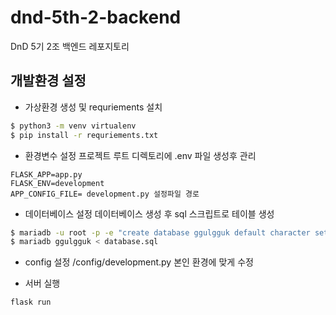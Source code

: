 # dnd-5th-2-backend

DnD 5기 2조 백엔드 레포지토리

## 개발환경 설정

-   가상환경 생성 및 requriements 설치

```bash
$ python3 -m venv virtualenv
$ pip install -r requriements.txt
```

-   환경변수 설정
    프로젝트 루트 디렉토리에 .env 파일 생성후 관리

```
FLASK_APP=app.py
FLASK_ENV=development
APP_CONFIG_FILE= development.py 설정파일 경로
```

-   데이터베이스 설정
    데이터베이스 생성 후 sql 스크립트로 테이블 생성

```bash
$ mariadb -u root -p -e "create database ggulgguk default character set utf8";
$ mariadb ggulgguk < database.sql
```

-   config 설정
    /config/development.py 본인 환경에 맞게 수정

-   서버 실행

```bash
flask run
```
